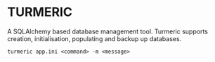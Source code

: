 TURMERIC
=======

A SQLAlchemy based database management tool. Turmeric supports creation, initialisation, populating and backup up databases.


```
turmeric app.ini <command> -m <message>
```

```
```
